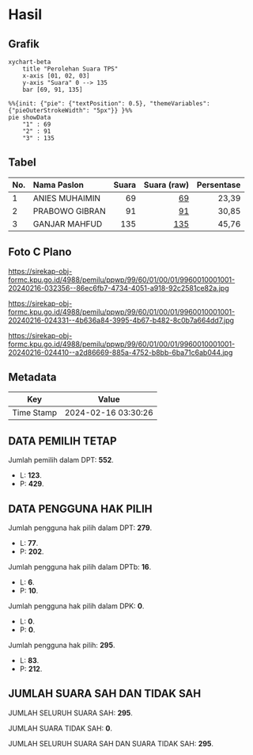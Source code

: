 # Hasil

## Grafik

```mermaid
xychart-beta
    title "Perolehan Suara TPS"
    x-axis [01, 02, 03]
    y-axis "Suara" 0 --> 135
    bar [69, 91, 135]
```

```mermaid
%%{init: {"pie": {"textPosition": 0.5}, "themeVariables": {"pieOuterStrokeWidth": "5px"}} }%%
pie showData
    "1" : 69
    "2" : 91
    "3" : 135
```

## Tabel

| No. | Nama Paslon    | Suara | Suara (raw) | Persentase |
|:--- |:-------------- | -----:| -----------:| ----------:|
| 1   | ANIES MUHAIMIN | 69    | [69][p-1]   | 23,39      |
| 2   | PRABOWO GIBRAN | 91    | [91][p-2]   | 30,85      |
| 3   | GANJAR MAHFUD  | 135   | [135][p-3]  | 45,76      |


[p-1]: https://github.com/gigit-pemilu/pemilu-2024-99-luar-negeri/blob/main/pilpres/hitung-suara/sub/99-luar-negeri/sub/60-kopenhagen-denmark/sub/01-kopenhagen-denmark/sub/0001-kopenhagen-denmark/sub/001-pos-001/sub/paslon-1.txt
[p-2]: https://github.com/gigit-pemilu/pemilu-2024-99-luar-negeri/blob/main/pilpres/hitung-suara/sub/99-luar-negeri/sub/60-kopenhagen-denmark/sub/01-kopenhagen-denmark/sub/0001-kopenhagen-denmark/sub/001-pos-001/sub/paslon-2.txt
[p-3]: https://github.com/gigit-pemilu/pemilu-2024-99-luar-negeri/blob/main/pilpres/hitung-suara/sub/99-luar-negeri/sub/60-kopenhagen-denmark/sub/01-kopenhagen-denmark/sub/0001-kopenhagen-denmark/sub/001-pos-001/sub/paslon-3.txt

## Foto C Plano

https://sirekap-obj-formc.kpu.go.id/4988/pemilu/ppwp/99/60/01/00/01/9960010001001-20240216-032356--86ec6fb7-4734-4051-a918-92c2581ce82a.jpg

https://sirekap-obj-formc.kpu.go.id/4988/pemilu/ppwp/99/60/01/00/01/9960010001001-20240216-024331--4b636a84-3995-4b67-b482-8c0b7a664dd7.jpg

https://sirekap-obj-formc.kpu.go.id/4988/pemilu/ppwp/99/60/01/00/01/9960010001001-20240216-024410--a2d86669-885a-4752-b8bb-6ba71c6ab044.jpg


## Metadata

| Key        | Value               |
| ---------- | ------------------- |
| Time Stamp | 2024-02-16 03:30:26 |


## DATA PEMILIH TETAP

Jumlah pemilih dalam DPT: **552**.
 * L: **123**.
 * P: **429**.

## DATA PENGGUNA HAK PILIH

Jumlah pengguna hak pilih dalam DPT: **279**.
 * L: **77**.
 * P: **202**.

Jumlah pengguna hak pilih dalam DPTb: **16**.
 * L: **6**.
 * P: **10**.

Jumlah pengguna hak pilih dalam DPK: **0**.
 * L: **0**.
 * P: **0**.

Jumlah pengguna hak pilih: **295**.
 * L: **83**.
 * P: **212**.

## JUMLAH SUARA SAH DAN TIDAK SAH

JUMLAH SELURUH SUARA SAH: **295**.

JUMLAH SUARA TIDAK SAH: **0**.

JUMLAH SELURUH SUARA SAH DAN SUARA TIDAK SAH: **295**.


